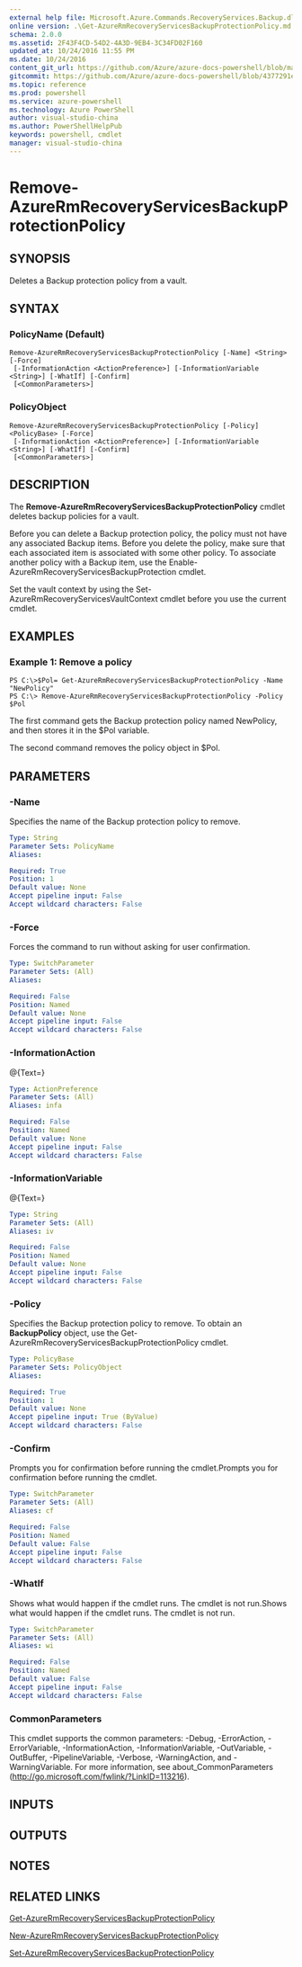 ```yaml
---
external help file: Microsoft.Azure.Commands.RecoveryServices.Backup.dll-Help.xml
online version: .\Get-AzureRmRecoveryServicesBackupProtectionPolicy.md
schema: 2.0.0
ms.assetid: 2F43F4CD-54D2-4A3D-9EB4-3C34FD02F160
updated_at: 10/24/2016 11:55 PM
ms.date: 10/24/2016
content_git_url: https://github.com/Azure/azure-docs-powershell/blob/master/azureps-cmdlets-docs/ResourceManager/AzureRM.RecoveryServices.Backup/v2.1.0/Remove-AzureRmRecoveryServicesBackupProtectionPolicy.md
gitcommit: https://github.com/Azure/azure-docs-powershell/blob/4377291ee360e58e2c1c5d644155daf6a0279055/azureps-cmdlets-docs/ResourceManager/AzureRM.RecoveryServices.Backup/v2.1.0/Remove-AzureRmRecoveryServicesBackupProtectionPolicy.md
ms.topic: reference
ms.prod: powershell
ms.service: azure-powershell
ms.technology: Azure PowerShell
author: visual-studio-china
ms.author: PowerShellHelpPub
keywords: powershell, cmdlet
manager: visual-studio-china
---
```


# Remove-AzureRmRecoveryServicesBackupProtectionPolicy

## SYNOPSIS
Deletes a Backup protection policy from a vault.

## SYNTAX

### PolicyName (Default)
```
Remove-AzureRmRecoveryServicesBackupProtectionPolicy [-Name] <String> [-Force]
 [-InformationAction <ActionPreference>] [-InformationVariable <String>] [-WhatIf] [-Confirm]
 [<CommonParameters>]
```

### PolicyObject
```
Remove-AzureRmRecoveryServicesBackupProtectionPolicy [-Policy] <PolicyBase> [-Force]
 [-InformationAction <ActionPreference>] [-InformationVariable <String>] [-WhatIf] [-Confirm]
 [<CommonParameters>]
```

## DESCRIPTION
The **Remove-AzureRmRecoveryServicesBackupProtectionPolicy** cmdlet deletes backup policies for a vault.

Before you can delete a Backup protection policy, the policy must not have any associated Backup items.
Before you delete the policy, make sure that each associated item is associated with some other policy.
To associate another policy with a Backup item, use the Enable-AzureRmRecoveryServicesBackupProtection cmdlet.

Set the vault context by using the Set-AzureRmRecoveryServicesVaultContext cmdlet before you use the current cmdlet.

## EXAMPLES

### Example 1: Remove a policy
```
PS C:\>$Pol= Get-AzureRmRecoveryServicesBackupProtectionPolicy -Name "NewPolicy"
PS C:\> Remove-AzureRmRecoveryServicesBackupProtectionPolicy -Policy $Pol
```

The first command gets the Backup protection policy named NewPolicy, and then stores it in the $Pol variable.

The second command removes the policy object in $Pol.

## PARAMETERS

### -Name
Specifies the name of the Backup protection policy to remove.

```yaml
Type: String
Parameter Sets: PolicyName
Aliases: 

Required: True
Position: 1
Default value: None
Accept pipeline input: False
Accept wildcard characters: False
```

### -Force
Forces the command to run without asking for user confirmation.

```yaml
Type: SwitchParameter
Parameter Sets: (All)
Aliases: 

Required: False
Position: Named
Default value: None
Accept pipeline input: False
Accept wildcard characters: False
```

### -InformationAction
@{Text=}

```yaml
Type: ActionPreference
Parameter Sets: (All)
Aliases: infa

Required: False
Position: Named
Default value: None
Accept pipeline input: False
Accept wildcard characters: False
```

### -InformationVariable
@{Text=}

```yaml
Type: String
Parameter Sets: (All)
Aliases: iv

Required: False
Position: Named
Default value: None
Accept pipeline input: False
Accept wildcard characters: False
```

### -Policy
Specifies the Backup protection policy to remove.
To obtain an **BackupPolicy** object, use the Get-AzureRmRecoveryServicesBackupProtectionPolicy cmdlet.

```yaml
Type: PolicyBase
Parameter Sets: PolicyObject
Aliases: 

Required: True
Position: 1
Default value: None
Accept pipeline input: True (ByValue)
Accept wildcard characters: False
```

### -Confirm
Prompts you for confirmation before running the cmdlet.Prompts you for confirmation before running the cmdlet.

```yaml
Type: SwitchParameter
Parameter Sets: (All)
Aliases: cf

Required: False
Position: Named
Default value: False
Accept pipeline input: False
Accept wildcard characters: False
```

### -WhatIf
Shows what would happen if the cmdlet runs.
The cmdlet is not run.Shows what would happen if the cmdlet runs.
The cmdlet is not run.

```yaml
Type: SwitchParameter
Parameter Sets: (All)
Aliases: wi

Required: False
Position: Named
Default value: False
Accept pipeline input: False
Accept wildcard characters: False
```

### CommonParameters
This cmdlet supports the common parameters: -Debug, -ErrorAction, -ErrorVariable, -InformationAction, -InformationVariable, -OutVariable, -OutBuffer, -PipelineVariable, -Verbose, -WarningAction, and -WarningVariable. For more information, see about_CommonParameters (http://go.microsoft.com/fwlink/?LinkID=113216).

## INPUTS

## OUTPUTS

## NOTES

## RELATED LINKS

[Get-AzureRmRecoveryServicesBackupProtectionPolicy](xref:ResourceManager/AzureRM.RecoveryServices.Backup/v2.1.0/Get-AzureRmRecoveryServicesBackupProtectionPolicy.md)

[New-AzureRmRecoveryServicesBackupProtectionPolicy](xref:ResourceManager/AzureRM.RecoveryServices.Backup/v2.1.0/New-AzureRmRecoveryServicesBackupProtectionPolicy.md)

[Set-AzureRmRecoveryServicesBackupProtectionPolicy](xref:ResourceManager/AzureRM.RecoveryServices.Backup/v2.1.0/Set-AzureRmRecoveryServicesBackupProtectionPolicy.md)


